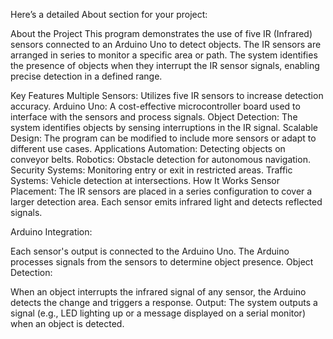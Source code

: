 
Here’s a detailed About section for your project:

About the Project
This program demonstrates the use of five IR (Infrared) sensors connected to an Arduino Uno to detect objects. The IR sensors are arranged in series to monitor a specific area or path. The system identifies the presence of objects when they interrupt the IR sensor signals, enabling precise detection in a defined range.

Key Features
Multiple Sensors: Utilizes five IR sensors to increase detection accuracy.
Arduino Uno: A cost-effective microcontroller board used to interface with the sensors and process signals.
Object Detection: The system identifies objects by sensing interruptions in the IR signal.
Scalable Design: The program can be modified to include more sensors or adapt to different use cases.
Applications
Automation: Detecting objects on conveyor belts.
Robotics: Obstacle detection for autonomous navigation.
Security Systems: Monitoring entry or exit in restricted areas.
Traffic Systems: Vehicle detection at intersections.
How It Works
Sensor Placement:
The IR sensors are placed in a series configuration to cover a larger detection area. Each sensor emits infrared light and detects reflected signals.

Arduino Integration:

Each sensor's output is connected to the Arduino Uno.
The Arduino processes signals from the sensors to determine object presence.
Object Detection:

When an object interrupts the infrared signal of any sensor, the Arduino detects the change and triggers a response.
Output:
The system outputs a signal (e.g., LED lighting up or a message displayed on a serial monitor) when an object is detected.
